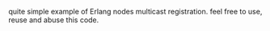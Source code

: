 quite simple example of Erlang nodes multicast registration. 
feel free to use, reuse and abuse this code.
